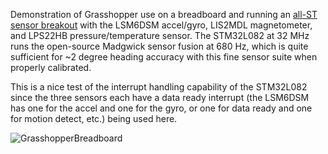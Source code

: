 Demonstration of Grasshopper use on a breadboard and running an [all-ST sensor breakout](https://www.tindie.com/products/onehorse/all-st-motion-sensor-breakout-board/) with the LSM6DSM accel/gyro, LIS2MDL magnetometer, and LPS22HB pressure/temperature sensor. The STM32L082 at 32 MHz runs the open-source Madgwick sensor fusion at 680 Hz, which is quite sufficient for ~2 degree heading accuracy with this fine sensor suite when properly calibrated.

This is a nice test of the interrupt handling capability of the STM32L082 since the three sensors each have a data ready interrupt (the LSM6DSM has one for the accel and one for the gyro, or one for data ready and one for motion detect, etc.) being used here.

![GrasshopperBreadboard](https://user-images.githubusercontent.com/6698410/34959692-7793e4ea-f9ec-11e7-8213-1dd3e37eee73.jpg)

